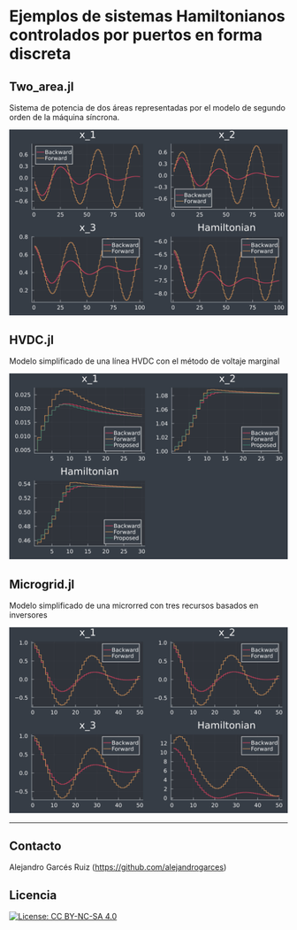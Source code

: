 # Ejemplos de sistemas Hamiltonianos controlados por puertos en forma discreta

## Two_area.jl

Sistema de potencia de dos áreas representadas por el modelo de segundo orden de la máquina síncrona.

![](plot_two_areas.svg)

## HVDC.jl

Modelo simplificado de una línea HVDC con el método de voltaje marginal

![](plot_hvdc.svg)

## Microgrid.jl

Modelo simplificado de una microrred con tres recursos basados en inversores

![](plot_microgrid.svg)


---
## Contacto

Alejandro Garcés Ruiz
(https://github.com/alejandrogarces)

## Licencia

[![License: CC BY-NC-SA 4.0](https://img.shields.io/badge/License-CC_BY--NC--SA_4.0-lightgrey.svg)](https://creativecommons.org/licenses/by-nc-sa/4.0/)

